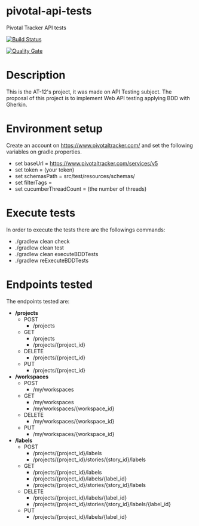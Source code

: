 # pivotal-api-tests
Pivotal Tracker API tests

[![Build Status](https://travis-ci.com/AT-12/pivotal-api-tests.svg?branch=develop)](https://travis-ci.com/AT-12/pivotal-api-tests) 

[![Quality Gate](https://sonarcloud.io/api/project_badges/measure?project=AT-12_pivotal-api-tests&metric=alert_status)](https://sonarcloud.io/dashboard/index/AT-12_pivotal-api-tests)
# Description
This is the AT-12's project, it was made on API Testing subject. 
The proposal of this project is to implement Web API testing applying BDD with Gherkin.  
# Environment setup
Create an account on https://www.pivotaltracker.com/ and set the following variables on gradle.properties.
- set baseUrl = https://www.pivotaltracker.com/services/v5
- set token = (your token)
- set schemasPath = src/test/resources/schemas/
- set filterTags = 
- set cucumberThreadCount = (the number of threads)

# Execute tests
In order to execute the tests there are the followings commands:

- ./gradlew clean check
- ./gradlew clean test
- ./gradlew clean executeBDDTests
- ./gradlew reExecuteBDDTests
# Endpoints tested
The endpoints tested are:
- **/projects**
    - POST 
        - /projects
    - GET 
        - /projects
        - /projects/{project_id}
    - DELETE 
        - /projects/{project_id}
    - PUT
        - /projects/{project_id}
- **/workspaces**
    - POST 
        - /my/workspaces
    - GET 
        - /my/workspaces
        - /my/workspaces/{workspace_id}
    - DELETE 
        - /my/workspaces/{workspace_id}
    - PUT
        - /my/workspaces/{workspace_id}
- **/labels**
    - POST 
        - /projects/{project_id}/labels
        - /projects/{project_id}/stories/{story_id}/labels
    - GET 
        - /projects/{project_id}/labels
        - /projects/{project_id}/labels/{label_id}
        - /projects/{project_id}/stories/{story_id}/labels
    - DELETE 
        - /projects/{project_id}/labels/{label_id}
        - /projects/{project_id}/stories/{story_id}/labels/{label_id}
    - PUT
        - /projects/{project_id}/labels/{label_id}
        
